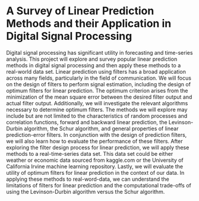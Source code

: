 # A Survey of Linear Prediction Methods and their Application in Digital Signal Processing


Digital signal processing has significant utility in forecasting and time-series analysis. This project will explore and survey popular linear prediction methods in digital signal processing and then apply these methods to a real-world data set. Linear prediction using filters has a broad application across many fields, particularly in the field of communication. We will focus on the design of filters to perform signal estimation, including the design of optimum filters for linear prediction. The optimum criterion arises from the minimization of the mean square error between the desired filter output and actual filter output.
Additionally, we will investigate the relevant algorithms necessary to determine optimum filters. The methods we will explore may include but are not limited to the characteristics of random processes and correlation functions, forward and backward linear prediction, the Levinson-Durbin algorithm, the Schur algorithm, and general properties of linear prediction-error filters.
In conjunction with the design of prediction filters, we will also learn how to evaluate the performance of these filters. After exploring the filter design process for linear prediction, we will apply these methods to a real-time-series data set. This data set could be either weather or economic data sourced from kaggle.com or the University of California Irvine machine learning repository. Lastly, we will evaluate the utility of optimum filters for linear prediction in the context of our data. In applying these methods to real-word-data, we can understand the limitations of filters for linear prediction and the computational trade-offs of using the Levinson-Durbin algorithm versus the Schur algorithm.
